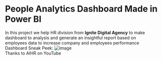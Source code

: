 # People Analytics Dashboard Made in Power BI
In this project we help HR division from **Ignite Digital Agency** to make dashboard to analysis and generate an insightful report based on employees data to increase company and employees performance 
<br>Dashboard Sneak Peek:
![image](https://github.com/user-attachments/assets/b949a514-0e90-49de-8b49-61615c80d53f)
<br>Thanks to AIHR on YouTube
